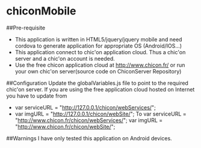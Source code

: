 # chiconMobile

##Pre-requisite
* This application is written in HTML5/jquery/jquery mobile and need cordova to generate application for appropriate OS (Android/IOS...)
* This application connect to chic'on application cloud. Thus a chic'on server and a chic'on account is needed.
* Use the free chicon application cloud at http://www.chicon.fr/ or run your own chic'on server(source code on ChiconServer Repository)

##Configuration
Update the globalVariables.js file to point to the required chic'on server.
If you are using the free application cloud hosted on Internet you have to update from
* var serviceURL = "http://127.0.0.1/chicon/webServices/";
* var imgURL = "http://127.0.0.1/chicon/webSite/";
To
var serviceURL = "http://www.chicon.fr/chicon/webServices/";
var imgURL = "http://www.chicon.fr/chicon/webSite/";

 ##Warnings
 I have only tested this application on Android devices.
